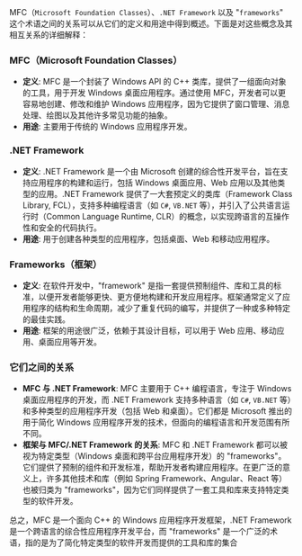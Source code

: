 MFC（`Microsoft Foundation Classes`）、`.NET Framework` 以及 "`frameworks`" 这个术语之间的关系可以从它们的定义和用途中得到概述。下面是对这些概念及其相互关系的详细解释：

### MFC（Microsoft Foundation Classes）

- **定义**: MFC 是一个封装了 Windows API 的 C++ 类库，提供了一组面向对象的工具，用于开发 Windows 桌面应用程序。通过使用 MFC，开发者可以更容易地创建、修改和维护 Windows 应用程序，因为它提供了窗口管理、消息处理、绘图以及其他许多常见功能的抽象。
- **用途**: 主要用于传统的 Windows 应用程序开发。

### .NET Framework

- **定义**: .NET Framework 是一个由 Microsoft 创建的综合性开发平台，旨在支持应用程序的构建和运行，包括 Windows 桌面应用、Web 应用以及其他类型的应用。.NET Framework 提供了一大套预定义的类库（Framework Class Library, FCL），支持多种编程语言（如 `C#`, `VB.NET` 等），并引入了公共语言运行时（Common Language Runtime, CLR）的概念，以实现跨语言的互操作性和安全的代码执行。
- **用途**: 用于创建各种类型的应用程序，包括桌面、Web 和移动应用程序。

### Frameworks（框架）

- **定义**: 在软件开发中，"framework" 是指一套提供预制组件、库和工具的标准，以便开发者能够更快、更方便地构建和开发应用程序。框架通常定义了应用程序的结构和生命周期，减少了重复代码的编写，并提供了一种或多种特定的最佳实践。
- **用途**: 框架的用途很广泛，依赖于其设计目标，可以用于 Web 应用、移动应用、桌面应用等开发。

### 它们之间的关系

- **MFC 与 .NET Framework**: MFC 主要用于 C++ 编程语言，专注于 Windows 桌面应用程序的开发，而 .NET Framework 支持多种语言（如 `C#`, `VB.NET` 等）和多种类型的应用程序开发（包括 Web 和桌面）。它们都是 Microsoft 推出的用于简化 Windows 应用程序开发的技术，但面向的编程语言和开发范围有所不同。
- **框架与 MFC/.NET Framework 的关系**: MFC 和 .NET Framework 都可以被视为特定类型（Windows 桌面和跨平台应用程序开发）的 "frameworks"。它们提供了预制的组件和开发标准，帮助开发者构建应用程序。在更广泛的意义上，许多其他技术和库（例如 Spring Framework、Angular、React 等）也被归类为 "frameworks"，因为它们同样提供了一套工具和库来支持特定类型的软件开发。

总之，MFC 是一个面向 C++ 的 Windows 应用程序开发框架，.NET Framework 是一个跨语言的综合性应用程序开发平台，而 "frameworks" 是一个广泛的术语，指的是为了简化特定类型的软件开发而提供的工具和库的集合